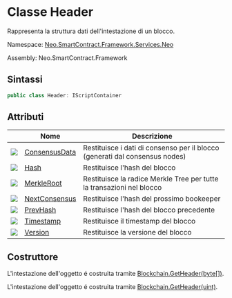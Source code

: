 # Classe Header

Rappresenta la struttura dati dell'intestazione di un blocco.

Namespace: [Neo.SmartContract.Framework.Services.Neo](../neo.md)

Assembly: Neo.SmartContract.Framework

## Sintassi

```c#
public class Header: IScriptContainer
```

## Attributi

| | Nome | Descrizione |
| ---------------------------------------- | ---------------------------------------- | -------------------------- |
| ![](https://i-msdn.sec.s-msft.com/dynimg/IC74937.jpeg) | [ConsensusData](Header/ConsensusData.md) | Restituisce i dati di consenso per il blocco (generati dal consensus nodes) |
| ![](https://i-msdn.sec.s-msft.com/dynimg/IC74937.jpeg) | [Hash](Header/ConsensusData.md)          | Restituisce l'hash del blocco |
| ![](https://i-msdn.sec.s-msft.com/dynimg/IC74937.jpeg) | [MerkleRoot](Header/MerkleRoot.md)       | Restituisce la radice Merkle Tree per tutte la transazioni nel blocco |
| ![](https://i-msdn.sec.s-msft.com/dynimg/IC74937.jpeg) | [NextConsensus](Header/NextConsensus.md) | Restituisce l'hash del prossimo bookeeper |
| ![](https://i-msdn.sec.s-msft.com/dynimg/IC74937.jpeg) | [PrevHash](Header/PrevHash.md)           | Restituisce l'hash del blocco precedente |
| ![](https://i-msdn.sec.s-msft.com/dynimg/IC74937.jpeg) | [Timestamp](Header/Timestamp.md)         | Restituisce il timestamp del blocco |
| ![](https://i-msdn.sec.s-msft.com/dynimg/IC74937.jpeg) | [Version](Header/Version.md)             | Restituisce la versione del blocco |

## Costruttore

L'intestazione dell'oggetto é costruita tramite [Blockchain.GetHeader(byte[])](Blockchain/GetHeader.md).

L'intestazione dell'oggetto é costruita tramite [Blockchain.GetHeader(uint)](Blockchain/GetHeader2.md).
